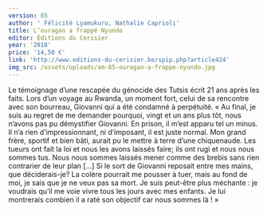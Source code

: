 ```yaml
---
version: 85
author: ' Félicité Lyamukuru, Nathalie Caprioli'
title: L’ouragan a frappé Nyundo
editor: Éditions du Cerisier
year: '2018'
price: '14,50 €'
link: 'http://www.editions-du-cerisier.be/spip.php?article424'
img_src: /assets/uploads/am-85-ouragan-a-frappe-nyundo.jpg
---
```

Le témoignage d’une rescapée du génocide des Tutsis écrit 21 ans après les faits. Lors d’un voyage au Rwanda, un moment fort, celui de sa rencontre avec son bourreau, Giovanni qui a été condamné à perpétuité. « Au final, je suis au regret de me demander pourquoi, vingt et un ans plus tôt, nous n’avons pas pu démystifier Giovanni. En prison, il m’est apparu tel un minus. Il n’a rien d’impressionnant, ni d’imposant, il est juste normal. Mon grand frère, sportif et bien bâti, aurait pu le mettre à terre d’une chiquenaude. Les tueurs ont fait la loi et nous les avons laissés faire; ils ont rugi et nous nous sommes tus. Nous nous sommes laissés mener comme des brebis sans rien contrarier de leur plan \[…] Si le sort de Giovanni reposait entre mes mains, que déciderais-je? La colère pourrait me pousser à tuer, mais au fond de moi, je sais que je ne veux pas sa mort. Je suis peut-être plus méchante : je voudrais qu’il me voie vivre tous les jours avec mes enfants. Je lui montrerais combien il a raté son objectif car nous sommes là ! »
